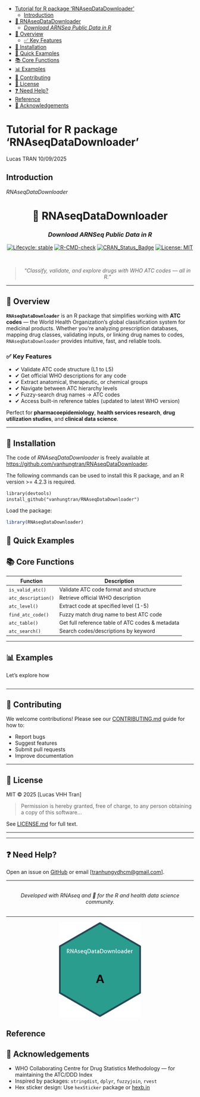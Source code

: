 
- [Tutorial for R package
  ‘RNAseqDataDownloader’](#tutorial-for-r-package-rnaseqdatadownloader)
  - [Introduction](#introduction)
- [🧬 RNAseqDataDownloader](#dna-rnaseqdatadownloader)
  - [*Download ARNSeq Public Data in
    R*](#download-arnseq-public-data-in-r)
- [📖 Overview](#open_book-overview)
  - [✅ Key Features](#white_check_mark-key-features)
- [🚀 Installation](#rocket-installation)
- [🧪 Quick Examples](#test_tube-quick-examples)
- [📚 Core Functions](#books-core-functions)
- [📊 Examples](#bar_chart-examples)
- [🤝 Contributing](#handshake-contributing)
- [📜 License](#scroll-license)
- [❓ Need Help?](#question-need-help)
- [Reference](#reference)
- [🙏 Acknowledgements](#pray-acknowledgements)

<!-- README.md is auto-generated from README.Rmd -->

<!-- README.md is generated from README.Rmd. Please edit that file -->

<!-- README.md is auto-generated from README.Rmd -->

# Tutorial for R package ‘RNAseqDataDownloader’

Lucas TRAN 10/09/2025

## Introduction

*RNAseqDataDownloader*

<div align="center">

# 🧬 RNAseqDataDownloader

### *Download ARNSeq Public Data in R*

[![Lifecycle:
stable](https://img.shields.io/badge/lifecycle-stable-brightgreen.svg)](https://lifecycle.r-lib.org/articles/stages.html)
[![R-CMD-check](https://github.com/yourusername/RNAseqDataDownloader/actions/workflows/R-CMD-check.yaml/badge.svg)](https://github.com/yourusername/RNAseqDataDownloader/actions)
[![CRAN_Status_Badge](https://www.r-pkg.org/badges/version/RNAseqDataDownloader)](https://cran.r-project.org/package=RNAseqDataDownloader)
[![License:
MIT](https://img.shields.io/badge/License-MIT-yellow.svg)](https://opensource.org/licenses/MIT)

<br>

> *“Classify, validate, and explore drugs with WHO ATC codes — all in
> R.”*

</div>

------------------------------------------------------------------------

## 📖 Overview

**`RNAseqDataDownloader`** is an R package that simplifies working with
**ATC codes** — the World Health Organization’s global classification
system for medicinal products. Whether you’re analyzing prescription
databases, mapping drug classes, validating inputs, or linking drug
names to codes, `RNAseqDataDownloader` provides intuitive, fast, and
reliable tools.

### ✅ Key Features

- ✔ Validate ATC code structure (L1 to L5)
- ✔ Get official WHO descriptions for any code
- ✔ Extract anatomical, therapeutic, or chemical groups
- ✔ Navigate between ATC hierarchy levels
- ✔ Fuzzy-search drug names → ATC codes
- ✔ Access built-in reference tables (updated to latest WHO version)

Perfect for **pharmacoepidemiology**, **health services research**,
**drug utilization studies**, and **clinical data science**.

------------------------------------------------------------------------

## 🚀 Installation

The code of *RNAseqDataDownloader* is freely available at
<https://github.com/vanhungtran/RNAseqDataDownloader>.

The following commands can be used to install this R package, and an R
version \>= 4.2.3 is required.

    library(devtools)
    install_github("vanhungtran/RNAseqDataDownloader")

Load the package:

``` r
library(RNAseqDataDownloader)
```

## 🧪 Quick Examples

## 📚 Core Functions

| Function            | Description                                      |
|---------------------|--------------------------------------------------|
| `is_valid_atc()`    | Validate ATC code format and structure           |
| `atc_description()` | Retrieve official WHO description                |
| `atc_level()`       | Extract code at specified level (1-5)            |
| `find_atc_code()`   | Fuzzy match drug name to best ATC code           |
| `atc_table()`       | Get full reference table of ATC codes & metadata |
| `atc_search()`      | Search codes/descriptions by keyword             |

------------------------------------------------------------------------

## 📊 Examples

Let’s explore how

``` r
```

------------------------------------------------------------------------

## 🤝 Contributing

We welcome contributions! Please see our
[CONTRIBUTING.md](CONTRIBUTING.md) guide for how to:

- Report bugs
- Suggest features
- Submit pull requests
- Improve documentation

------------------------------------------------------------------------

## 📜 License

MIT © 2025 \[Lucas VHH Tran\]

> Permission is hereby granted, free of charge, to any person obtaining
> a copy of this software…

See [LICENSE.md](LICENSE.md) for full text.

------------------------------------------------------------------------

------------------------------------------------------------------------

## ❓ Need Help?

Open an issue on
[GitHub](https://github.com/vanhungtran/RNAseqDataDownloader/issues) or
email \[<tranhungydhcm@gmail.com>\].

------------------------------------------------------------------------

<div align="center">

<br> <em>Developed with RNAseq and 🧬 for the R and health data science
community.</em> <br><br>

</div>

------------------------------------------------------------------------

<div align="center">

<img src="man/figures/logo.png" width="220">

</div>

## Reference

## 🙏 Acknowledgements

- WHO Collaborating Centre for Drug Statistics Methodology — for
  maintaining the ATC/DDD Index
- Inspired by packages: `stringdist`, `dplyr`, `fuzzyjoin`, `rvest`
- Hex sticker design: Use `hexSticker` package or
  [hexb.in](https://hexb.in)

<!---
&#10;
4. Commit both `README.Rmd` and `README.md` to GitHub.
&#10;> 💡 Tip: Add `README.md` to `.Rbuildignore` if you don’t want it in the built package (optional).
&#10;
## 🖌️ Customize Further
- Replace `yourusername` with your GitHub username
- Replace `[Your Name or Organization]` and email
- Add your hex sticker image under `man/figures/logo.png` and uncomment the image line if desired
- Update example code to match your actual function names and outputs
&#10;
&#10;
&#10;🎁 Bonus: Generate a Hex Sticker in R
&#10;If you want to create a hex sticker, install `hexSticker` and run:
&#10;
library(ggplot2)
library(hexSticker)
&#10;# Just a centered "A" for ATC
p <- ggplot() + 
  annotate("text", x = 1, y = 1, label = "A", size = 20, fontface = "bold") +
  xlim(0.5, 1.5) + ylim(0.5, 1.5) +
  theme_void()
&#10;sticker(
  subplot = p,
  package = "RNAseqDataDownloader",
  p_size = 10,
  s_x = 1,
  s_y = 0.8,
  s_width = 1.3,
  filename = "man/figures/logo.png",
  h_fill = "#2a9d8f",
  h_color = "#264653",
&#10;)
 &#10;-->
